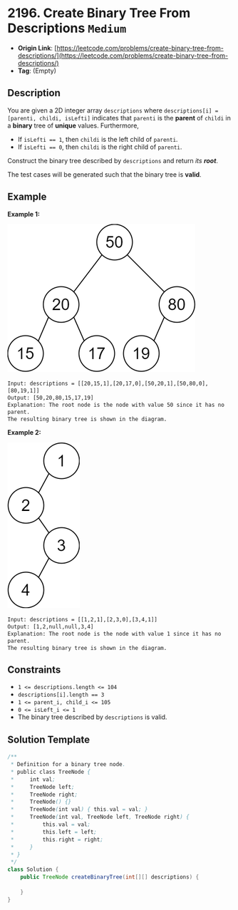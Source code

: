 # 2196. Create Binary Tree From Descriptions `Medium`

- **Origin Link**: [https://leetcode.com/problems/create-binary-tree-from-descriptions/](https://leetcode.com/problems/create-binary-tree-from-descriptions/)
- **Tag**: (Empty)


## Description

You are given a 2D integer array `descriptions` where `descriptions[i] = [parenti, childi, isLefti]` indicates that `parenti` is the **parent** of `childi` in a **binary** tree of **unique** values. Furthermore,

- If `isLefti == 1`, then `childi` is the left child of `parenti`.
- If `isLefti == 0`, then `childi` is the right child of `parenti`.

Construct the binary tree described by `descriptions` and return *its **root***.

The test cases will be generated such that the binary tree is **valid**.


## Example

**Example 1:**

![](./example1drawio.png)

```
Input: descriptions = [[20,15,1],[20,17,0],[50,20,1],[50,80,0],[80,19,1]]
Output: [50,20,80,15,17,19]
Explanation: The root node is the node with value 50 since it has no parent.
The resulting binary tree is shown in the diagram.
```

**Example 2:**

![](./example2drawio.png)

```
Input: descriptions = [[1,2,1],[2,3,0],[3,4,1]]
Output: [1,2,null,null,3,4]
Explanation: The root node is the node with value 1 since it has no parent.
The resulting binary tree is shown in the diagram.
```


## Constraints

- `1 <= descriptions.length <= 104`
- `descriptions[i].length == 3`
- `1 <= parent_i, child_i <= 105`
- `0 <= isLeft_i <= 1`
- The binary tree described by `descriptions` is valid.


## Solution Template

```java
/**
 * Definition for a binary tree node.
 * public class TreeNode {
 *     int val;
 *     TreeNode left;
 *     TreeNode right;
 *     TreeNode() {}
 *     TreeNode(int val) { this.val = val; }
 *     TreeNode(int val, TreeNode left, TreeNode right) {
 *         this.val = val;
 *         this.left = left;
 *         this.right = right;
 *     }
 * }
 */
class Solution {
    public TreeNode createBinaryTree(int[][] descriptions) {

    }
}
```
